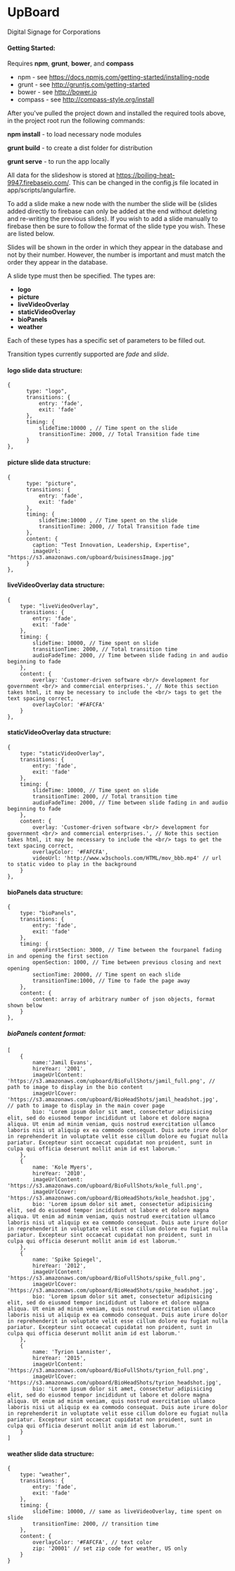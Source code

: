 # UpBoard
Digital Signage for Corporations

#### Getting Started:

Requires **npm**, **grunt**, **bower**, and **compass**
* npm - see https://docs.npmjs.com/getting-started/installing-node
* grunt - see http://gruntjs.com/getting-started
* bower - see http://bower.io
* compass - see http://compass-style.org/install

After you've pulled the project down and installed the required tools above, in the project root run the following commands:

**npm install** - to load necessary node modules

**grunt build** - to create a dist folder for distribution

**grunt serve** - to run the app locally

All data for the slideshow is stored at https://boiling-heat-9947.firebaseio.com/.
This can be changed in the config.js file located in app/scripts/angularfire.

To add a slide make a new node with the number the slide will be (slides added directly to firebase can only be added at the end without deleting and re-writing the previous slides). If you wish to add a slide manually to firebase then be sure to follow the format of the slide type you wish. These are listed below.

Slides will be shown in the order in which they appear in the database and not by their number. However, the number is important and must match the order they appear in the database.

A slide type must then be specified. The types are:
* **logo**
* **picture**
* **liveVideoOverlay**
* **staticVideoOverlay**
* **bioPanels**
* **weather**

Each of these types has a specific set of parameters to be filled out.

Transition types currently supported are *fade* and *slide*.

#### logo slide data structure:

    {
          type: "logo",
          transitions: {
              entry: 'fade',
              exit: 'fade'
          },
          timing: {
              slideTime:10000 , // Time spent on the slide
              transitionTime: 2000, // Total Transition fade time
          }
    },

#### picture slide data structure:

    {
          type: "picture",
          transitions: {
              entry: 'fade',
              exit: 'fade'
          },
          timing: {
              slideTime:10000 , // Time spent on the slide
              transitionTime: 2000, // Total Transition fade time
          },
          content: {
            caption: "Test Innovation, Leadership, Expertise",
            imageUrl: "https://s3.amazonaws.com/upboard/buisinessImage.jpg"
          }
    },
    
#### liveVideoOverlay data structure:

    {
        type: "liveVideoOverlay",
        transitions: {
            entry: 'fade',
            exit: 'fade'
        },
        timing: {
            slideTime: 10000, // Time spent on slide
            transitionTime: 2000, // Total transition time
            audioFadeTime: 2000, // Time between slide fading in and audio beginning to fade
        },
        content: {
            overlay: 'Customer-driven software <br/> development for government <br/> and commercial enterprises.', // Note this section takes html, it may be necessary to include the <br/> tags to get the text spacing correct,
            overlayColor: '#FAFCFA'
        }
    },
    
#### staticVideoOverlay data structure:

    {
        type: "staticVideoOverlay",
        transitions: {
            entry: 'fade',
            exit: 'fade'
        },
        timing: {
            slideTime: 10000, // Time spent on slide
            transitionTime: 2000, // Total transition time
            audioFadeTime: 2000, // Time between slide fading in and audio beginning to fade
        },
        content: {
            overlay: 'Customer-driven software <br/> development for government <br/> and commercial enterprises.', // Note this section takes html, it may be necessary to include the <br/> tags to get the text spacing correct,
            overlayColor: '#FAFCFA',
            videoUrl: 'http://www.w3schools.com/HTML/mov_bbb.mp4' // url to static video to play in the background
        }
    },
    
#### bioPanels data structure:

    {
        type: "bioPanels",
        transitions: {
            entry: 'fade',
            exit: 'fade'
        },
        timing: {
            openFirstSection: 3000, // Time between the fourpanel fading in and opening the first section
            openSection: 1000, // Time between previous closing and next opening
            sectionTime: 20000, // Time spent on each slide
            transitionTime:1000, // Time to fade the page away
        },
        content: {
            content: array of arbitrary number of json objects, format shown below
        }
    },


##### bioPanels content format:

    [
        {
            name:'Jamil Evans',
            hireYear: '2001',
            imageUrlContent: 'https://s3.amazonaws.com/upboard/BioFullShots/jamil_full.png', // path to image to display in the bio content
            imageUrlCover: 'https://s3.amazonaws.com/upboard/BioHeadShots/jamil_headshot.jpg',   // path to image to display in the main cover page 
            bio: 'Lorem ipsum dolor sit amet, consectetur adipisicing elit, sed do eiusmod tempor incididunt ut labore et dolore magna aliqua. Ut enim ad minim veniam, quis nostrud exercitation ullamco laboris nisi ut aliquip ex ea commodo consequat. Duis aute irure dolor in reprehenderit in voluptate velit esse cillum dolore eu fugiat nulla pariatur. Excepteur sint occaecat cupidatat non proident, sunt in culpa qui officia deserunt mollit anim id est laborum.'
        },
        {
            name: 'Kole Myers',
            hireYear: '2010',
            imageUrlContent: 'https://s3.amazonaws.com/upboard/BioFullShots/kole_full.png',
            imageUrlCover: 'https://s3.amazonaws.com/upboard/BioHeadShots/kole_headshot.jpg',
            bio: 'Lorem ipsum dolor sit amet, consectetur adipisicing elit, sed do eiusmod tempor incididunt ut labore et dolore magna aliqua. Ut enim ad minim veniam, quis nostrud exercitation ullamco laboris nisi ut aliquip ex ea commodo consequat. Duis aute irure dolor in reprehenderit in voluptate velit esse cillum dolore eu fugiat nulla pariatur. Excepteur sint occaecat cupidatat non proident, sunt in culpa qui officia deserunt mollit anim id est laborum.'
        },
        {
            name: 'Spike Spiegel',
            hireYear: '2012',
            imageUrlContent: 'https://s3.amazonaws.com/upboard/BioFullShots/spike_full.png',
            imageUrlCover: 'https://s3.amazonaws.com/upboard/BioHeadShots/spike_headshot.jpg',
            bio: 'Lorem ipsum dolor sit amet, consectetur adipisicing elit, sed do eiusmod tempor incididunt ut labore et dolore magna aliqua. Ut enim ad minim veniam, quis nostrud exercitation ullamco laboris nisi ut aliquip ex ea commodo consequat. Duis aute irure dolor in reprehenderit in voluptate velit esse cillum dolore eu fugiat nulla pariatur. Excepteur sint occaecat cupidatat non proident, sunt in culpa qui officia deserunt mollit anim id est laborum.'
        },
        {
            name: 'Tyrion Lannister',
            hireYear: '2015',
            imageUrlContent: 'https://s3.amazonaws.com/upboard/BioFullShots/tyrion_full.png',
            imageUrlCover: 'https://s3.amazonaws.com/upboard/BioHeadShots/tyrion_headshot.jpg',
            bio: 'Lorem ipsum dolor sit amet, consectetur adipisicing elit, sed do eiusmod tempor incididunt ut labore et dolore magna aliqua. Ut enim ad minim veniam, quis nostrud exercitation ullamco laboris nisi ut aliquip ex ea commodo consequat. Duis aute irure dolor in reprehenderit in voluptate velit esse cillum dolore eu fugiat nulla pariatur. Excepteur sint occaecat cupidatat non proident, sunt in culpa qui officia deserunt mollit anim id est laborum.'
        }
    ]

#### weather slide data structure:
    {
        type: "weather",
        transitions: {
            entry: 'fade',
            exit: 'fade'
        },
        timing: {
            slideTime: 10000, // same as liveVideoOverlay, time spent on slide
            transitionTime: 2000, // transition time
        },
        content: {
            overlayColor: '#FAFCFA', // text color
            zip: '20001' // set zip code for weather, US only
        }
    }